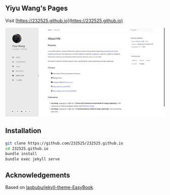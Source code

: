 ## Yiyu Wang's Pages
Visit [https://232525.github.io](https://232525.github.io)

![homepage](assets/HomePage.jpg)

## Installation
```bash
git clone https://github.com/232525/232525.github.io
cd 232525.github.io
bundle install
bundle exec jekyll serve
```

## Acknowledgements
Based on [laobubu/jekyll-theme-EasyBook](https://github.com/laobubu/jekyll-theme-EasyBook).